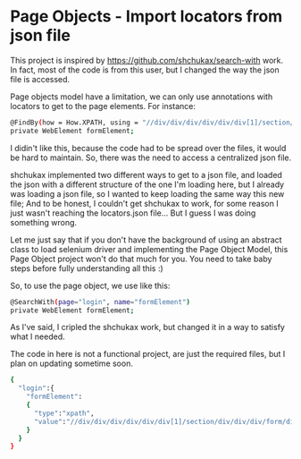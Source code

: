# Page Objects - Import locators from json file

This project is inspired by https://github.com/shchukax/search-with work. In fact, most of the code is from this user, but I changed the way the json file is accessed.

Page objects model have a limitation, we can only use annotations with locators to get to the page elements. For instance:

```sh
@FindBy(how = How.XPATH, using = "//div/div/div/div/div/div[1]/section/div/div/div/form/div[1]/input")
private WebElement formElement;
```

I didin't like this, because the code had to be spread over the files, it would be hard to maintain.
So, there was the need to access a centralized json file.

shchukax implemented two different ways to get to a json file, and loaded the json with a different structure of the one I'm loading here, but I already was loading a json file, so I wanted to keep loading the same way this new file; And to be honest, I couldn't get shchukax to work, for some reason I just wasn't reaching the locators.json file... But I guess I was doing something wrong.

Let me just say that if you don't have the background of using an abstract class to load selenium driver and implementing the Page Object Model, this Page Object project won't do that much for you. You need to take baby steps before fully understanding all this :)

So, to use the page object, we use like this:

```sh
@SearchWith(page="login", name="formElement")
private WebElement formElement;
```

As I've said, I cripled the shchukax work, but changed it in a way to satisfy what I needed.

The code in here is not a functional project, are just the required files, but I plan on updating sometime soon.

```sh
{
  "login":{
    "formElement":
    {
      "type":"xpath",
      "value":"//div/div/div/div/div/div[1]/section/div/div/div/form/div[1]/input"
    }
  }
}
```
